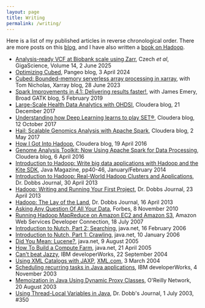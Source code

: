 ```yaml
---
layout: page
title: Writing
permalink: /writing/
---
```


Here is a list of my published articles in reverse chronological order. There are more posts on this [blog](/), and I have also written a [book on Hadoop](http://www.hadoopbook.com/).

* [Analysis-ready VCF at Biobank scale using Zarr](https://doi.org/10.1093/gigascience/giaf049), Czech _et al_, GigaScience, Volume 14, 2 June 2025
* [Optimizing Cubed](https://medium.com/pangeo/optimizing-cubed-7a0b8f65f5b7), Pangeo blog, 3 April 2024
* [Cubed: Bounded-memory serverless array processing in xarray](https://xarray.dev/blog/cubed-xarray), with Tom Nicholas, Xarray blog, 28 June 2023
* [Spark Improvements in 4.1: Delivering results faster!](https://github.com/broadinstitute/gatk-docs/blob/master/blog-2012-to-2019/2019-02-05-Spark_Improvements_in_4.1:_Delivering_results_faster!.md?id=23420), with James Emery, Broad GATK blog, 5 February 2019
* [Large-Scale Health Data Analytics with OHDSI](https://web.archive.org/web/20180502031233/http://blog.cloudera.com/blog/2017/12/large-scale-health-data-analytics-with-ohdsi/), Cloudera blog, 21 December 2017
* [Understanding how Deep Learning learns to play SET®](https://web.archive.org/web/20180720064440/http://blog.cloudera.com/blog/2017/10/understanding-how-deep-learning-learns-to-play-set/), Cloudera blog, 12 October 2017
* [Hail: Scalable Genomics Analysis with Apache Spark](https://web.archive.org/web/20170505123239/http://blog.cloudera.com/blog/2017/05/hail-scalable-genomics-analysis-with-spark/), Cloudera blog, 2 May 2017
* [How I Got Into Hadoop](https://web.archive.org/web/20190507035707/http://vision.cloudera.com/how-i-got-into-hadoop/), Cloudera blog, 19 April 2016
* [Genome Analysis Toolkit: Now Using Apache Spark for Data Processing](https://web.archive.org/web/20180813162245/http://blog.cloudera.com/blog/2016/04/genome-analysis-toolkit-now-using-apache-spark-for-data-processing/), Cloudera blog, 6 April 2016
* [Introduction to Hadoop: Write big data applications with Hadoop and the Kite SDK](https://tom-e-white.com/articles/hadoop-java-magazine/Java%20Magazine%202014.01-02.pdf), Java Magazine, pp40-46, January/February 2014
* [Introduction to Hadoop: Real-World Hadoop Clusters and Applications](https://web.archive.org/web/20130502133512/https://www.drdobbs.com/database/introduction-to-hadoop-real-world-hadoop/240153375), Dr. Dobbs Journal, 30 April 2013
* [Hadoop: Writing and Running Your First Project](https://web.archive.org/web/20130428231108/https://www.drdobbs.com/database/hadoop-writing-and-running-your-first-pr/240153197), Dr. Dobbs Journal, 23 April 2013
* [Hadoop: The Lay of the Land](https://web.archive.org/web/20130419124550/https://www.drdobbs.com/database/hadoop-the-lay-of-the-land/240150854), Dr. Dobbs Journal, 16 April 2013
* [Asking Any Question Of All Your Data](https://tom-e-white.com/articles/hadoop-forbes/ForbesHadoopArticleV2.pdf), Forbes, 8 November 2010 <!-- Original published at http://www.forbes.com/2010/11/05/facebook-yahoo-ebay-technology-hadoop.html -->
* [Running Hadoop MapReduce on Amazon EC2 and Amazon S3](https://tom-e-white.com/articles/hadoop-aws-article/article.html), Amazon Web Services Developer Connection, 18 July 2007 <!-- Original published at http://aws.amazon.com/articles/873?_encoding=UTF8&amp;jiveRedirect=1 -->
* [Introduction to Nutch, Part 2: Searching](https://web.archive.org/web/20060302114443/http://today.java.net/pub/a/today/2006/02/16/introduction-to-nutch-2.html), java.net, 16 February 2006
* [Introduction to Nutch, Part 1: Crawling](https://web.archive.org/web/20060302114437/http://today.java.net/pub/a/today/2006/01/10/introduction-to-nutch-1.html), java.net, 10 January 2006
* [Did You Mean: Lucene?](https://web.archive.org/web/20050811022737/http://today.java.net/pub/a/today/2005/08/09/didyoumean.html), java.net, 9 August 2005
* [How To Build a Compute Farm](https://web.archive.org/web/20050424022316/http://today.java.net/pub/a/today/2005/04/21/farm.html), java.net, 21 April 2005
* [Can't beat Jazzy](https://web.archive.org/web/20041107091317/http://www-106.ibm.com/developerworks/java/library/j-jazzy/), IBM developerWorks, 22 September 2004
* [Using XML Catalogs with JAXP](https://web.archive.org/web/20040402055422/http://www.xml.com/pub/a/2004/03/03/catalogs.html), [XML.com](http://www.xml.com/), 3 March 2004
* [Scheduling recurring tasks in Java applications](https://web.archive.org/web/20050309013906/http://www-106.ibm.com/developerworks/java/library/j-schedule.html), IBM developerWorks, 4 November 2003
* [Memoization in Java Using Dynamic Proxy Classes](https://web.archive.org/web/20100102035535/http://www.onjava.com/pub/a/onjava/2003/08/20/memoization.html), O'Reilly Network, 20 August 2003
* [Using Thread-Local Variables in Java](https://web.archive.org/web/20101123131613/http://www.drdobbs.com/184405382), Dr. Dobb's Journal, 1 July 2003, #350
